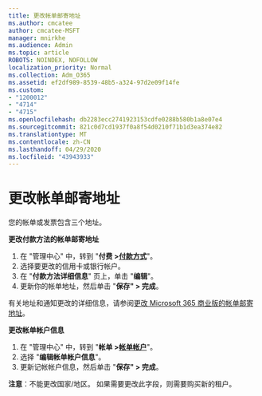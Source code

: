 ```yaml
---
title: 更改帐单邮寄地址
ms.author: cmcatee
author: cmcatee-MSFT
manager: mnirkhe
ms.audience: Admin
ms.topic: article
ROBOTS: NOINDEX, NOFOLLOW
localization_priority: Normal
ms.collection: Adm_O365
ms.assetid: ef2df989-8539-48b5-a324-97d2e09f14fe
ms.custom:
- "1200012"
- "4714"
- "4715"
ms.openlocfilehash: db2283ecc2741923153cdfe0288b580b1a8e07e4
ms.sourcegitcommit: 821c0d7cd1937f0a8f54d0210f71b1d3ea374e82
ms.translationtype: MT
ms.contentlocale: zh-CN
ms.lasthandoff: 04/29/2020
ms.locfileid: "43943933"
---
```

# <a name="change-your-billing-address"></a>更改帐单邮寄地址

您的帐单或发票包含三个地址。

**更改付款方法的帐单邮寄地址**

1. 在 "管理中心" 中，转到 "**付费 >[付款方式](https://go.microsoft.com/fwlink/p/?linkid=2018806)**"。
2. 选择要更改的信用卡或银行帐户。
3. 在 "**付款方法详细信息**" 页上，单击 "**编辑**"。
4. 更新你的帐单地址，然后单击 "**保存" > 完成**。

有关地址和通知更改的详细信息，请参阅[更改 Microsoft 365 商业版的帐单邮寄地址](https://docs.microsoft.com/microsoft-365/commerce/billing-and-payments/change-your-billing-addresses?view=o365-worldwide)。

**更改帐单帐户信息**

1. 在 "管理中心" 中，转到 "**帐单 >[帐单帐户](https://admin.microsoft.com/Adminportal/Home?source=applauncher#/BillingAccounts/billing-accounts)**"。
2. 选择 "**编辑帐单帐户信息**"。
3. 更新记帐帐户信息，然后单击 "**保存" > 完成**。

**注意**：不能更改国家/地区。 如果需要更改此字段，则需要购买新的租户。
